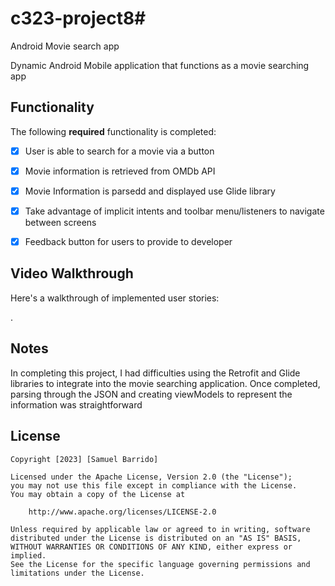 # c323-project8# 
Android Movie search app

Dynamic Android Mobile application that functions as a movie searching app

## Functionality 

The following **required** functionality is completed:
 
* [x] User is able to search for a movie via a button
* [x] Movie information is retrieved from OMDb API
* [x] Movie Information is parsedd and displayed use Glide library
* [x] Take advantage of implicit intents and toolbar menu/listeners to navigate between screens
* [x] Feedback button for users to provide to developer


## Video Walkthrough

Here's a walkthrough of implemented user stories:

![]().

## Notes

In completing this project, I had difficulties using the Retrofit and Glide libraries to integrate into the movie searching application. Once completed, parsing through the JSON and creating viewModels to represent the information was straightforward 

## License

    Copyright [2023] [Samuel Barrido]

    Licensed under the Apache License, Version 2.0 (the "License");
    you may not use this file except in compliance with the License.
    You may obtain a copy of the License at

        http://www.apache.org/licenses/LICENSE-2.0

    Unless required by applicable law or agreed to in writing, software
    distributed under the License is distributed on an "AS IS" BASIS,
    WITHOUT WARRANTIES OR CONDITIONS OF ANY KIND, either express or implied.
    See the License for the specific language governing permissions and
    limitations under the License.
